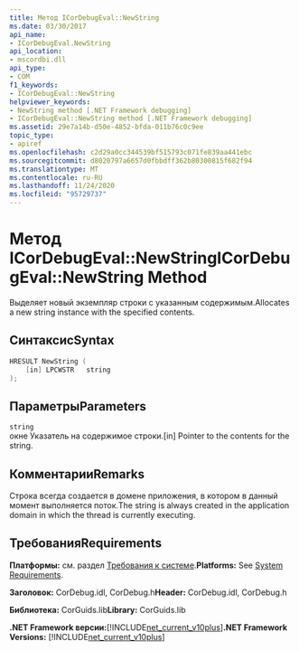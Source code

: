 ```yaml
---
title: Метод ICorDebugEval::NewString
ms.date: 03/30/2017
api_name:
- ICorDebugEval.NewString
api_location:
- mscordbi.dll
api_type:
- COM
f1_keywords:
- ICorDebugEval::NewString
helpviewer_keywords:
- NewString method [.NET Framework debugging]
- ICorDebugEval::NewString method [.NET Framework debugging]
ms.assetid: 29e7a14b-d50e-4852-bfda-011b76c0c9ee
topic_type:
- apiref
ms.openlocfilehash: c2d29a0cc344539bf515793c071fe839aa441ebc
ms.sourcegitcommit: d8020797a6657d0fbbdff362b80300815f682f94
ms.translationtype: MT
ms.contentlocale: ru-RU
ms.lasthandoff: 11/24/2020
ms.locfileid: "95729737"
---
```

# <a name="icordebugevalnewstring-method"></a><span data-ttu-id="6f229-102">Метод ICorDebugEval::NewString</span><span class="sxs-lookup"><span data-stu-id="6f229-102">ICorDebugEval::NewString Method</span></span>

<span data-ttu-id="6f229-103">Выделяет новый экземпляр строки с указанным содержимым.</span><span class="sxs-lookup"><span data-stu-id="6f229-103">Allocates a new string instance with the specified contents.</span></span>  
  
## <a name="syntax"></a><span data-ttu-id="6f229-104">Синтаксис</span><span class="sxs-lookup"><span data-stu-id="6f229-104">Syntax</span></span>  
  
```cpp  
HRESULT NewString (  
    [in] LPCWSTR   string  
);  
```  
  
## <a name="parameters"></a><span data-ttu-id="6f229-105">Параметры</span><span class="sxs-lookup"><span data-stu-id="6f229-105">Parameters</span></span>  

 `string`  
 <span data-ttu-id="6f229-106">окне Указатель на содержимое строки.</span><span class="sxs-lookup"><span data-stu-id="6f229-106">[in] Pointer to the contents for the string.</span></span>  
  
## <a name="remarks"></a><span data-ttu-id="6f229-107">Комментарии</span><span class="sxs-lookup"><span data-stu-id="6f229-107">Remarks</span></span>  

 <span data-ttu-id="6f229-108">Строка всегда создается в домене приложения, в котором в данный момент выполняется поток.</span><span class="sxs-lookup"><span data-stu-id="6f229-108">The string is always created in the application domain in which the thread is currently executing.</span></span>  
  
## <a name="requirements"></a><span data-ttu-id="6f229-109">Требования</span><span class="sxs-lookup"><span data-stu-id="6f229-109">Requirements</span></span>  

 <span data-ttu-id="6f229-110">**Платформы:** см. раздел [Требования к системе](../../get-started/system-requirements.md).</span><span class="sxs-lookup"><span data-stu-id="6f229-110">**Platforms:** See [System Requirements](../../get-started/system-requirements.md).</span></span>  
  
 <span data-ttu-id="6f229-111">**Заголовок:** CorDebug.idl, CorDebug.h</span><span class="sxs-lookup"><span data-stu-id="6f229-111">**Header:** CorDebug.idl, CorDebug.h</span></span>  
  
 <span data-ttu-id="6f229-112">**Библиотека:** CorGuids.lib</span><span class="sxs-lookup"><span data-stu-id="6f229-112">**Library:** CorGuids.lib</span></span>  
  
 <span data-ttu-id="6f229-113">**.NET Framework версии:**[!INCLUDE[net_current_v10plus](../../../../includes/net-current-v10plus-md.md)]</span><span class="sxs-lookup"><span data-stu-id="6f229-113">**.NET Framework Versions:** [!INCLUDE[net_current_v10plus](../../../../includes/net-current-v10plus-md.md)]</span></span>
